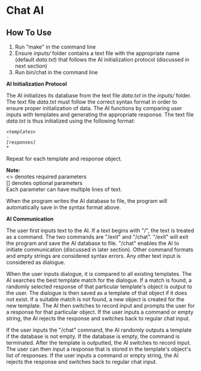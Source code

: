 # **Chat AI**

## How To Use

1. Run "make" in the command line
2. Ensure *inputs/* folder contains a text file with the appropriate name (default *data.txt*) that follows the AI initialization protocol (discussed in next section)
3. Run bin/chat in the command line

**AI Initialization Protocol**

The AI initializes its database from the text file *data.txt* in the *inputs/* folder. The text file *data.txt* must follow the correct syntax format in order to ensure proper initialization of data. The AI functions by comparing user inputs with templates and generating the appropriate response. The text file *data.txt* is thus initialized using the following format:

*`<templates>`*\
`-`\
*`[responses]`*\
`*`

Repeat for each template and response object.

**Note:**\
\<\> denotes required parameters\
\[\] denotes optional parameters\
Each parameter can have multiple lines of text.

When the program writes the AI database to file, the program will automatically save in the syntax format above.

**AI Communication**

The user first inputs text to the AI. If a text begins with "/", the text is treated as a command. The two commands are "/exit" and "/chat". "/exit" will exit the program and save the AI database to file. "/chat" enables the AI to initiate communication (discussed in later section). Other command formats and empty strings are considered syntax errors. Any other text input is considered as dialogue.

When the user inputs dialogue, it is compared to all existing templates. The AI searches the best template match for the dialogue. If a match is found, a randomly selected response of that particular template's object is output to the user. The dialogue is then saved as a template of that object if it does not exist. If a suitable match is not found, a new object is created for the new template. The AI then switches to record input and prompts the user for a response for that particular object. If the user inputs a command or empty string, the AI rejects the response and switches back to regular chat input.

If the user inputs the "/chat" command, the AI randomly outputs a template if the database is not empty. If the database is empty, the command is terminated. After the template is outputted, the AI switches to record input. The user can then input a response that is stored in the template's object's list of responses. If the user inputs a command or empty string, the AI rejects the response and switches back to regular chat input.

